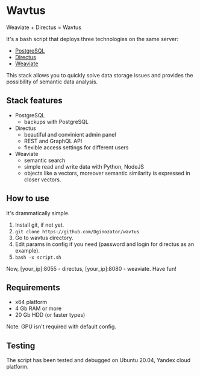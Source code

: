# Wavtus
Weaviate + Directus = Wavtus

It's a bash script that deploys three technologies on the same server:
- [PostgreSQL](https://www.postgresql.org/)
- [Directus](https://directus.io/)
- [Weaviate](https://weaviate.io/)

This stack allows you to quickly solve data storage issues and provides the possibility of semantic data analysis.

## Stack features
- PostgreSQL
  - backups with PostgreSQL
- Directus
  - beautiful and convinient admin panel
  - REST and GraphQL API
  - flexible access settings for different users
- Weaviate
  - semantic search
  - simple read and write data with Python, NodeJS
  - objects like a vectors, moreover semantic similarity is expressed in closer vectors.

## How to use
It's drammatically simple.

1. Install git, if not yet.
2. `git clone https://github.com/Dginozator/wavtus`
3. Go to wavtus directory.
4. Edit params in config if you need (password and login for directus as an example).
4. `bash -x script.sh`

Now, [your_ip]:8055 - directus, [your_ip]:8080 - weaviate. Have fun!

## Requirements

- x64 platform
- 4 Gb RAM or more
- 20 Gb HDD (or faster types)

Note: GPU isn't required with default config.

## Testing

The script has been tested and debugged on Ubuntu 20.04, Yandex cloud platform.
